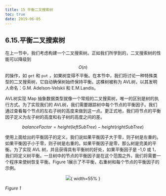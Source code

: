 ```yaml
---
title: 15 平衡二叉搜索树
toc: true
date: 2019-06-05
---
```

## 6.15.平衡二叉搜索树

在上一节中，我们考虑构建一个二叉搜索树。正如我们所学到的，二叉搜索树的性能可以降级到 $$O(n)$$ 的操作，如 `get` 和 `put` ，如果树变得不平衡。在本节中，我们将讨论一种特殊类型的二叉搜索树，它自动确保树始终保持平衡。这棵树被称为 AVL树，以其发明人命名：G.M. Adelson-Velskii 和 E.M.Landis。

AVL树实现 Map 抽象数据类型就像一个常规的二叉搜索树，唯一的区别是树的执行方式。为了实现我们的 AVL树，我们需要跟踪树中每个节点的平衡因子。我们通过查看每个节点的左右子树的高度来做到这一点。更正式地，我们将节点的平衡因子定义为左子树的高度和右子树的高度之间的差。

$$
balanceFactor = height(leftSubTree) - height(rightSubTree)
$$

使用上面给出的平衡因子的定义，我们说如果平衡因子大于零，则子树是左重的。如果平衡因子小于零，则子树是右重的。如果平衡因子是零，那么树是完美的平衡。为了实现 AVL 树，并且获得具有平衡树的好处，如果平衡因子是 -1,0 或 1，我们将定义树平衡。一旦树中的节点的平衡因子是在这个范围之外，我们将需要一个程序来使树恢复平衡。Figure 1展示了不平衡，右重树和每个节点的平衡因子的示例。

<center>

![](http://images.iterate.site/blog/image/20190702/iaaP5emENpfl.png?imageslim){ width=55% }

</center>


*Figure 1*
